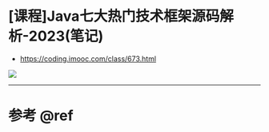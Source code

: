 # [课程]Java七大热门技术框架源码解析-2023(笔记)

- https://coding.imooc.com/class/673.html

![](https://luo0412.oss-cn-hangzhou.aliyuncs.com/1710655280609-Y6TCX4JNBmZM-image.png)

---

# 参考 @ref